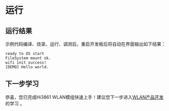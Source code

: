# 运行


## 运行结果

示例代码编译、烧录、运行、调测后，重启开发板后将自动在界面输出如下结果：

  
```
ready to OS start
FileSystem mount ok.
wifi init success!
[DEMO] Hello world.
```


## 下一步学习

恭喜，您已完成Hi3861 WLAN模组快速上手！建议您下一步进入[WLAN产品开发](../guide/device-wlan-led-control.md)的学习  。
